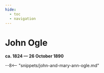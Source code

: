 ```yaml
---
hide:
  - toc
  - navigation 
---
```


# John Ogle

**ca. 1824 — 26 October 1890**

--8<-- "snippets/john-and-mary-ann-ogle.md"
